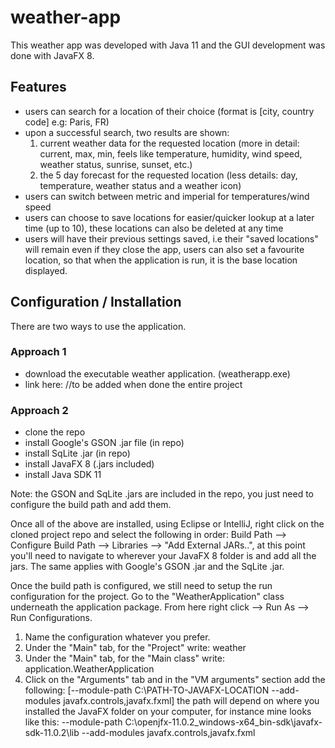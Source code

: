 # weather-app #

This weather app was developed with Java 11 and the GUI development was done with JavaFX 8.

## Features ##
- users can search for a location of their choice (format is [city, country code] e.g: Paris, FR)
- upon a successful search, two results are shown:
  1. current weather data for the requested location (more in detail: current, max, min, feels like temperature, humidity, wind speed, weather status, sunrise, sunset, etc.)
  2. the 5 day forecast for the requested location (less details: day, temperature, weather status and a weather icon)
 - users can switch between metric and imperial for temperatures/wind speed
- users can choose to save locations for easier/quicker lookup at a later time (up to 10), these locations can also be deleted at any time
- users will have their previous settings saved, i.e their "saved locations" will remain even if they close the app, users can also set a favourite location, so that when the application is run, it is the base location displayed.

## Configuration / Installation ##
There are two ways to use the application.

### Approach 1 ###
- download the executable weather application. (weatherapp.exe)
- link here: //to be added when done the entire project

### Approach 2 ###
- clone the repo
- install Google's GSON .jar file (in repo)
- install SqLite .jar (in repo)
- install JavaFX 8 (.jars included)
- install Java SDK 11

Note: the GSON and SqLite .jars are included in the repo, you just need to configure the build path and add them.

Once all of the above are installed, using Eclipse or IntelliJ, right click on the cloned project repo and select the following in order:
Build Path --> Configure Build Path --> Libraries --> "Add External JARs..", at this point you'll need to navigate to wherever your JavaFX 8 folder is
and add all the jars. The same applies with Google's GSON .jar and the SqLite .jar.

Once the build path is configured, we still need to setup the run configuration for the project. 
Go to the "WeatherApplication" class underneath the application package. From here right click --> Run As --> Run Configurations.
1. Name the configuration whatever you prefer.
2. Under the "Main" tab, for the "Project" write: weather
3. Under the "Main" tab, for the "Main class" write: application.WeatherApplication
4. Click on the "Arguments" tab and in the "VM arguments" section add the following:
[--module-path C:\PATH-TO-JAVAFX-LOCATION --add-modules javafx.controls,javafx.fxml]
the path will depend on where you installed the JavaFX folder on your computer,
for instance mine looks like this:
--module-path  C:\openjfx-11.0.2_windows-x64_bin-sdk\javafx-sdk-11.0.2\lib --add-modules javafx.controls,javafx.fxml
